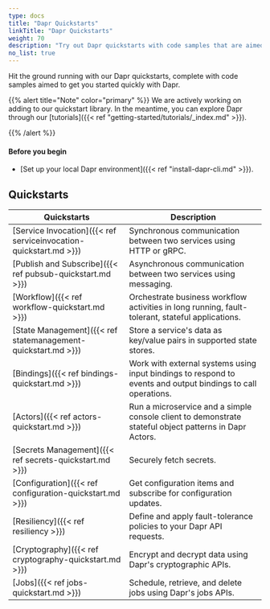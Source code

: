 ```yaml
---
type: docs
title: "Dapr Quickstarts"
linkTitle: "Dapr Quickstarts"
weight: 70
description: "Try out Dapr quickstarts with code samples that are aimed to get you started quickly with Dapr"
no_list: true
---
```


Hit the ground running with our Dapr quickstarts, complete with code samples aimed to get you started quickly with Dapr.

{{% alert title="Note" color="primary" %}}
 We are actively working on adding to our quickstart library. In the meantime, you can explore Dapr through our [tutorials]({{< ref "getting-started/tutorials/_index.md" >}}).

{{% /alert %}}

#### Before you begin

- [Set up your local Dapr environment]({{< ref "install-dapr-cli.md" >}}).

## Quickstarts

| Quickstarts | Description |
| ----------- | ----------- |
| [Service Invocation]({{< ref serviceinvocation-quickstart.md >}}) | Synchronous communication between two services using HTTP or gRPC. |
| [Publish and Subscribe]({{< ref pubsub-quickstart.md >}}) |  Asynchronous communication between two services using messaging. |
| [Workflow]({{< ref workflow-quickstart.md >}}) | Orchestrate business workflow activities in long running, fault-tolerant, stateful applications. |
| [State Management]({{< ref statemanagement-quickstart.md >}}) | Store a service's data as key/value pairs in supported state stores. |
| [Bindings]({{< ref bindings-quickstart.md >}}) | Work with external systems using input bindings to respond to events and output bindings to call operations. |
| [Actors]({{< ref actors-quickstart.md >}}) | Run a microservice and a simple console client to demonstrate stateful object patterns in Dapr Actors. |
| [Secrets Management]({{< ref secrets-quickstart.md >}}) | Securely fetch secrets. |
| [Configuration]({{< ref configuration-quickstart.md >}}) | Get configuration items and subscribe for configuration updates. |
| [Resiliency]({{< ref resiliency >}}) | Define and apply fault-tolerance policies to your Dapr API requests. |
| [Cryptography]({{< ref cryptography-quickstart.md >}}) | Encrypt and decrypt data using Dapr's cryptographic APIs. |
| [Jobs]({{< ref jobs-quickstart.md >}}) | Schedule, retrieve, and delete jobs using Dapr's jobs APIs. |

